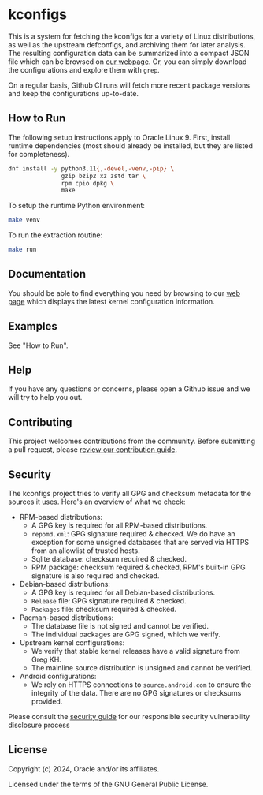 # kconfigs

This is a system for fetching the kconfigs for a variety of Linux distributions,
as well as the upstream defconfigs, and archiving them for later analysis. The
resulting configuration data can be summarized into a compact JSON file which
can be browsed on [our webpage][1]. Or, you can simply download the
configurations and explore them with `grep`.

[1]: https://oracle.github.io/kconfigs/

On a regular basis, Github CI runs will fetch more recent package versions and
keep the configurations up-to-date.

## How to Run

The following setup instructions apply to Oracle Linux 9. First, install runtime
dependencies (most should already be installed, but they are listed for
completeness).

```sh
dnf install -y python3.11{,-devel,-venv,-pip} \
               gzip bzip2 xz zstd tar \
               rpm cpio dpkg \
               make
```

To setup the runtime Python environment:

``` sh
make venv
```

To run the extraction routine:

``` sh
make run
```

## Documentation

You should be able to find everything you need by browsing to our [web page][1]
which displays the latest kernel configuration information.

## Examples

See "How to Run".

## Help

If you have any questions or concerns, please open a Github issue and we will
try to help you out.

## Contributing

This project welcomes contributions from the community. Before submitting a pull
request, please [review our contribution guide](./CONTRIBUTING.md).

## Security

The kconfigs project tries to verify all GPG and checksum metadata for the
sources it uses. Here's an overview of what we check:

* RPM-based distributions:
  * A GPG key is required for all RPM-based distributions.
  * `repomd.xml`: GPG signature required & checked. We do have an exception for
    some unsigned databases that are served via HTTPS from an allowlist of
    trusted hosts.
  * Sqlite database: checksum required & checked.
  * RPM package: checksum required & checked, RPM's built-in GPG signature is
    also required and checked.
* Debian-based distributions:
  * A GPG key is required for all Debian-based distributions.
  * `Release` file: GPG signature required & checked.
  * `Packages` file: checksum required & checked.
* Pacman-based distributions:
  * The database file is not signed and cannot be verified.
  * The individual packages are GPG signed, which we verify.
* Upstream kernel configurations:
  * We verify that stable kernel releases have a valid signature from Greg KH.
  * The mainline source distribution is unsigned and cannot be verified.
* Android configurations:
  * We rely on HTTPS connections to `source.android.com` to ensure the integrity
    of the data. There are no GPG signatures or checksums provided.

Please consult the [security guide](./SECURITY.md) for our responsible security
vulnerability disclosure process

## License

Copyright (c) 2024, Oracle and/or its affiliates.

Licensed under the terms of the GNU General Public License.

